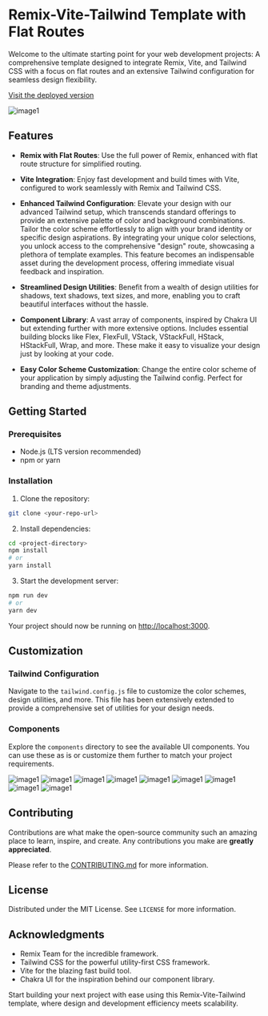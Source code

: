 # Remix-Vite-Tailwind Template with Flat Routes

Welcome to the ultimate starting point for your web development projects: A comprehensive template designed to integrate Remix, Vite, and Tailwind CSS with a focus on flat routes and an extensive Tailwind configuration for seamless design flexibility.

[Visit the deployed version](https://remix-template.darkviolet.ai)

![image1](http://www.evanmarie.com/content/files/images/remix-vite-tailwind10.png)

## Features

- **Remix with Flat Routes**: Use the full power of Remix, enhanced with flat route structure for simplified routing.
- **Vite Integration**: Enjoy fast development and build times with Vite, configured to work seamlessly with Remix and Tailwind CSS.

- **Enhanced Tailwind Configuration**: Elevate your design with our advanced Tailwind setup, which transcends standard offerings to provide an extensive palette of color and background combinations. Tailor the color scheme effortlessly to align with your brand identity or specific design aspirations. By integrating your unique color selections, you unlock access to the comprehensive "design" route, showcasing a plethora of template examples. This feature becomes an indispensable asset during the development process, offering immediate visual feedback and inspiration.
- **Streamlined Design Utilities**: Benefit from a wealth of design utilities for shadows, text shadows, text sizes, and more, enabling you to craft beautiful interfaces without the hassle.
- **Component Library**: A vast array of components, inspired by Chakra UI but extending further with more extensive options. Includes essential building blocks like Flex, FlexFull, VStack, VStackFull, HStack, HStackFull, Wrap, and more. These make it easy to visualize your design just by looking at your code.
- **Easy Color Scheme Customization**: Change the entire color scheme of your application by simply adjusting the Tailwind config. Perfect for branding and theme adjustments.

## Getting Started

### Prerequisites

- Node.js (LTS version recommended)
- npm or yarn

### Installation

1. Clone the repository:

```bash
git clone <your-repo-url>
```

2. Install dependencies:

```bash
cd <project-directory>
npm install
# or
yarn install
```

3. Start the development server:

```bash
npm run dev
# or
yarn dev
```

Your project should now be running on [http://localhost:3000](http://localhost:3000).

## Customization

### Tailwind Configuration

Navigate to the `tailwind.config.js` file to customize the color schemes, design utilities, and more. This file has been extensively extended to provide a comprehensive set of utilities for your design needs.

### Components

Explore the `components` directory to see the available UI components. You can use these as is or customize them further to match your project requirements.

![image1](http://www.evanmarie.com/content/files/images/remix-vite-tailwind1.png)
![image1](http://www.evanmarie.com/content/files/images/remix-vite-tailwind2.png)
![image1](http://www.evanmarie.com/content/files/images/remix-vite-tailwind3.png)
![image1](http://www.evanmarie.com/content/files/images/remix-vite-tailwind4.png)
![image1](http://www.evanmarie.com/content/files/images/remix-vite-tailwind5.png)
![image1](http://www.evanmarie.com/content/files/images/remix-vite-tailwind6.png)
![image1](http://www.evanmarie.com/content/files/images/remix-vite-tailwind7.png)
![image1](http://www.evanmarie.com/content/files/images/remix-vite-tailwind8.png)
![image1](http://www.evanmarie.com/content/files/images/remix-vite-tailwind9.png)

## Contributing

Contributions are what make the open-source community such an amazing place to learn, inspire, and create. Any contributions you make are **greatly appreciated**.

Please refer to the [CONTRIBUTING.md](CONTRIBUTING.md) for more information.

## License

Distributed under the MIT License. See `LICENSE` for more information.

## Acknowledgments

- Remix Team for the incredible framework.
- Tailwind CSS for the powerful utility-first CSS framework.
- Vite for the blazing fast build tool.
- Chakra UI for the inspiration behind our component library.

Start building your next project with ease using this Remix-Vite-Tailwind template, where design and development efficiency meets scalability.
